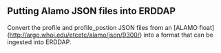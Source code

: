 ## Putting Alamo JSON files into ERDDAP

Convert the profile and profile_postion JSON files from an [ALAMO float] (http://argo.whoi.edu/etcetc/alamo/json/9300/) into 
a format that can be ingested into ERDDAP.
